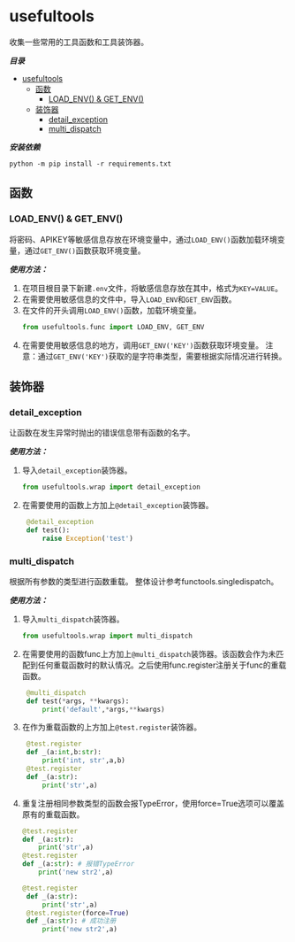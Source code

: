 # usefultools
收集一些常用的工具函数和工具装饰器。

***目录***
- [usefultools](#usefultools)
  - [函数](#函数)
    - [LOAD\_ENV() \& GET\_ENV()](#load_env--get_env)
  - [装饰器](#装饰器)
    - [detail\_exception](#detail_exception)
    - [multi\_dispatch](#multi_dispatch)

***安装依赖***
```shell
python -m pip install -r requirements.txt
```

## 函数

### LOAD_ENV() & GET_ENV()
将密码、APIKEY等敏感信息存放在环境变量中，通过`LOAD_ENV()`函数加载环境变量，通过`GET_ENV()`函数获取环境变量。

***使用方法：***
1. 在项目根目录下新建`.env`文件，将敏感信息存放在其中，格式为`KEY=VALUE`。
2. 在需要使用敏感信息的文件中，导入`LOAD_ENV`和`GET_ENV`函数。
3. 在文件的开头调用`LOAD_ENV()`函数，加载环境变量。
   ```python
   from usefultools.func import LOAD_ENV, GET_ENV
   ```
4. 在需要使用敏感信息的地方，调用`GET_ENV('KEY')`函数获取环境变量。
注意：通过`GET_ENV('KEY')`获取的是字符串类型，需要根据实际情况进行转换。

## 装饰器

### detail_exception
让函数在发生异常时抛出的错误信息带有函数的名字。

***使用方法：***
1. 导入`detail_exception`装饰器。
   ```python
   from usefultools.wrap import detail_exception
   ```
2. 在需要使用的函数上方加上`@detail_exception`装饰器。
   ```python
    @detail_exception
    def test():
        raise Exception('test')
   ```

### multi_dispatch
根据所有参数的类型进行函数重载。
整体设计参考functools.singledispatch。

***使用方法：***
1. 导入`multi_dispatch`装饰器。
   ```python
   from usefultools.wrap import multi_dispatch
   ```
2. 在需要使用的函数func上方加上`@multi_dispatch`装饰器。该函数会作为未匹配到任何重载函数时的默认情况。之后使用func.register注册关于func的重载函数。
   ```python
    @multi_dispatch
    def test(*args, **kwargs):
        print('default',*args,**kwargs)
   ```
3. 在作为重载函数的上方加上`@test.register`装饰器。
   ```python
    @test.register
    def _(a:int,b:str):
        print('int, str',a,b)
    @test.register
    def _(a:str):
        print('str',a)
   ```
4. 重复注册相同参数类型的函数会报TypeError，使用force=True选项可以覆盖原有的重载函数。
    ```python
   @test.register
    def _(a:str):
        print('str',a)
    @test.register
    def _(a:str): # 报错TypeError
        print('new str2',a)
   ```
   ```python
   @test.register
    def _(a:str):
        print('str',a)
    @test.register(force=True)
    def _(a:str): # 成功注册
        print('new str2',a)
   ```